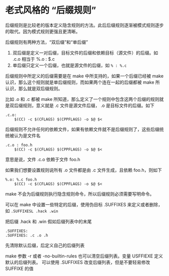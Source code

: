 # 老式风格的 “后缀规则”

后缀规则是比较老的版本定义隐含规则的方法。此后后缀规则逐渐被模式规则逐步的取代。因为模式规则更强且更清晰。

后缀规则有两种方法，“双后缀”和“单后缀”

1. 双后缀是定义一对后缀，目标文件的后缀和依赖目标（源文件）的后缀。如 .c.o 相当于 %.o : $.c
2. 单后缀只定义一个后缀，也就是源文件的后缀，如 `% : %.c`

后缀规则中所定义的后缀需要是在 make 中所支持的，如果一个后缀已经被 make 认识，那么这个规则就是单后缀规则，而如果两个连在一起的后缀都被 make 所认识，那么就是双后缀规则。

比如 .o 和 .c 都被 make 所知道，那么定义了一个规则中包含这两个后缀的规则就是双后缀规则，意义就是 .c 文件是源文件后缀， .o 是目标文件的后缀。如下
```
.c.o:
    $(CC) -c $(CFLAGS) $(CPPFLAGS) -o $@ $<
```

后缀规则不允许任何的依赖文件，如果有依赖文件就不是后缀规则了，这些后缀统统被认为是文件名
```
.c.o : foo.h
    $(CC) -c $(CFLAGS) $(CPPFLAGS) -o $@ $<
```
意思是说，文件 .c.o 依赖于文件 foo.h

如果我们想要设置规则说所有 .o 文件都是由 .c 文件生成，且依赖 foo.h，则如下
```
%.o: %.c foo.h
    $(CC) -c $(CFLAGS) $(CPPFLAGS) -o $@ $<
```

make 不会为后缀规则执行隐含规则命令，所以后缀规则必须需要写明命令。

可以在 make 中设置一些特定的后缀，使用伪目标 .SUFFIXES 来定义或者删除，如
`.SUFFIXESL .hack .win`

把后缀 .hack 和 .win 假如后缀列表中的末尾
```
.SUFFIXES:
.SUFFIXES: .c .o .h
```

先清除默认后缀，后定义自己的后缀列表

make 参数 -r 或者 -no-builtin-rules 也可以清空后缀列表。变量 USFFIEXE 定义默认的后缀列表。
可以使用 .SUFFIXES 改变后缀列表，但是不要轻易修改 SUFFIXE 的值
